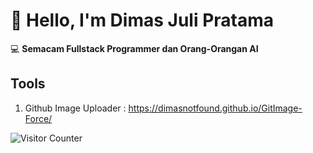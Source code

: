 # 👋 Hello, I'm Dimas Juli Pratama

💻 **Semacam Fullstack Programmer dan Orang-Orangan AI**

## Tools
1. Github Image Uploader : https://dimasnotfound.github.io/GitImage-Force/

![Visitor Counter](https://komarev.com/ghpvc/?username=Dimasnotfound&color=blue&label=Profile+Views)
